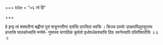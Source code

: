 +++
title = "०६ त्वं हि"

+++

हे इन्द्र त्वं शश्वतीनां बह्वीनां पुरां शत्रुनगरीणां दर्तासि दारयिता भवसि । किञ्च दस्योः उपक्षपयितुरसुरस्य हन्तासि घातकोभवसि मनोर्म- नुष्यस्य यागादिकं कुर्वतो वृधोवर्धकश्चासि दिवः स्वर्गस्यापि पतिरीश्वरोसि ॥ ६ ॥